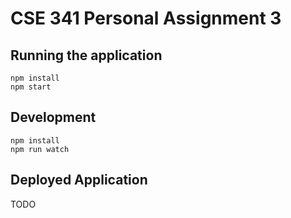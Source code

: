 # CSE 341 Personal Assignment 3
## Running the application
```
npm install
npm start
```

## Development
```
npm install
npm run watch
```

## Deployed Application
TODO
